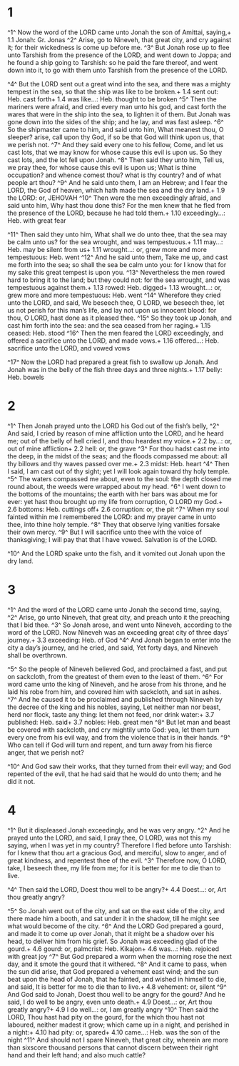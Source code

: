 # 1 
^1^ Now the word of the LORD came unto Jonah the son of Amittai, saying,+ 1.1 Jonah: Gr. Jonas ^2^ Arise, go to Nineveh, that great city, and cry against it; for their wickedness is come up before me. ^3^ But Jonah rose up to flee unto Tarshish from the presence of the LORD, and went down to Joppa; and he found a ship going to Tarshish: so he paid the fare thereof, and went down into it, to go with them unto Tarshish from the presence of the LORD. 

^4^ But the LORD sent out a great wind into the sea, and there was a mighty tempest in the sea, so that the ship was like to be broken.+ 1.4 sent out: Heb. cast forth+ 1.4 was like…: Heb. thought to be broken ^5^ Then the mariners were afraid, and cried every man unto his god, and cast forth the wares that were in the ship into the sea, to lighten it of them. But Jonah was gone down into the sides of the ship; and he lay, and was fast asleep. ^6^ So the shipmaster came to him, and said unto him, What meanest thou, O sleeper? arise, call upon thy God, if so be that God will think upon us, that we perish not. ^7^ And they said every one to his fellow, Come, and let us cast lots, that we may know for whose cause this evil is upon us. So they cast lots, and the lot fell upon Jonah. ^8^ Then said they unto him, Tell us, we pray thee, for whose cause this evil is upon us; What is thine occupation? and whence comest thou? what is thy country? and of what people art thou? ^9^ And he said unto them, I am an Hebrew; and I fear the LORD, the God of heaven, which hath made the sea and the dry land.+ 1.9 the LORD: or, JEHOVAH ^10^ Then were the men exceedingly afraid, and said unto him, Why hast thou done this? For the men knew that he fled from the presence of the LORD, because he had told them.+ 1.10 exceedingly…: Heb. with great fear 

^11^ Then said they unto him, What shall we do unto thee, that the sea may be calm unto us? for the sea wrought, and was tempestuous.+ 1.11 may…: Heb. may be silent from us+ 1.11 wrought…: or, grew more and more tempestuous: Heb. went ^12^ And he said unto them, Take me up, and cast me forth into the sea; so shall the sea be calm unto you: for I know that for my sake this great tempest is upon you. ^13^ Nevertheless the men rowed hard to bring it to the land; but they could not: for the sea wrought, and was tempestuous against them.+ 1.13 rowed: Heb. digged+ 1.13 wrought…: or, grew more and more tempestuous: Heb. went ^14^ Wherefore they cried unto the LORD, and said, We beseech thee, O LORD, we beseech thee, let us not perish for this man’s life, and lay not upon us innocent blood: for thou, O LORD, hast done as it pleased thee. ^15^ So they took up Jonah, and cast him forth into the sea: and the sea ceased from her raging.+ 1.15 ceased: Heb. stood ^16^ Then the men feared the LORD exceedingly, and offered a sacrifice unto the LORD, and made vows.+ 1.16 offered…: Heb. sacrifice unto the LORD, and vowed vows 

^17^ Now the LORD had prepared a great fish to swallow up Jonah. And Jonah was in the belly of the fish three days and three nights.+ 1.17 belly: Heb. bowels 

# 2 
^1^ Then Jonah prayed unto the LORD his God out of the fish’s belly, ^2^ And said, I cried by reason of mine affliction unto the LORD, and he heard me; out of the belly of hell cried I, and thou heardest my voice.+ 2.2 by…: or, out of mine affliction+ 2.2 hell: or, the grave ^3^ For thou hadst cast me into the deep, in the midst of the seas; and the floods compassed me about: all thy billows and thy waves passed over me.+ 2.3 midst: Heb. heart ^4^ Then I said, I am cast out of thy sight; yet I will look again toward thy holy temple. ^5^ The waters compassed me about, even to the soul: the depth closed me round about, the weeds were wrapped about my head. ^6^ I went down to the bottoms of the mountains; the earth with her bars was about me for ever: yet hast thou brought up my life from corruption, O LORD my God.+ 2.6 bottoms: Heb. cuttings off+ 2.6 corruption: or, the pit ^7^ When my soul fainted within me I remembered the LORD: and my prayer came in unto thee, into thine holy temple. ^8^ They that observe lying vanities forsake their own mercy. ^9^ But I will sacrifice unto thee with the voice of thanksgiving; I will pay that that I have vowed. Salvation is of the LORD. 

^10^ And the LORD spake unto the fish, and it vomited out Jonah upon the dry land. 

# 3 
^1^ And the word of the LORD came unto Jonah the second time, saying, ^2^ Arise, go unto Nineveh, that great city, and preach unto it the preaching that I bid thee. ^3^ So Jonah arose, and went unto Nineveh, according to the word of the LORD. Now Nineveh was an exceeding great city of three days’ journey.+ 3.3 exceeding: Heb. of God ^4^ And Jonah began to enter into the city a day’s journey, and he cried, and said, Yet forty days, and Nineveh shall be overthrown. 

^5^ So the people of Nineveh believed God, and proclaimed a fast, and put on sackcloth, from the greatest of them even to the least of them. ^6^ For word came unto the king of Nineveh, and he arose from his throne, and he laid his robe from him, and covered him with sackcloth, and sat in ashes. ^7^ And he caused it to be proclaimed and published through Nineveh by the decree of the king and his nobles, saying, Let neither man nor beast, herd nor flock, taste any thing: let them not feed, nor drink water:+ 3.7 published: Heb. said+ 3.7 nobles: Heb. great men ^8^ But let man and beast be covered with sackcloth, and cry mightily unto God: yea, let them turn every one from his evil way, and from the violence that is in their hands. ^9^ Who can tell if God will turn and repent, and turn away from his fierce anger, that we perish not? 

^10^ And God saw their works, that they turned from their evil way; and God repented of the evil, that he had said that he would do unto them; and he did it not. 

# 4 
^1^ But it displeased Jonah exceedingly, and he was very angry. ^2^ And he prayed unto the LORD, and said, I pray thee, O LORD, was not this my saying, when I was yet in my country? Therefore I fled before unto Tarshish: for I knew that thou art a gracious God, and merciful, slow to anger, and of great kindness, and repentest thee of the evil. ^3^ Therefore now, O LORD, take, I beseech thee, my life from me; for it is better for me to die than to live. 

^4^ Then said the LORD, Doest thou well to be angry?+ 4.4 Doest…: or, Art thou greatly angry? 

^5^ So Jonah went out of the city, and sat on the east side of the city, and there made him a booth, and sat under it in the shadow, till he might see what would become of the city. ^6^ And the LORD God prepared a gourd, and made it to come up over Jonah, that it might be a shadow over his head, to deliver him from his grief. So Jonah was exceeding glad of the gourd.+ 4.6 gourd: or, palmcrist: Heb. Kikajon+ 4.6 was…: Heb. rejoiced with great joy ^7^ But God prepared a worm when the morning rose the next day, and it smote the gourd that it withered. ^8^ And it came to pass, when the sun did arise, that God prepared a vehement east wind; and the sun beat upon the head of Jonah, that he fainted, and wished in himself to die, and said, It is better for me to die than to live.+ 4.8 vehement: or, silent ^9^ And God said to Jonah, Doest thou well to be angry for the gourd? And he said, I do well to be angry, even unto death.+ 4.9 Doest…: or, Art thou greatly angry?+ 4.9 I do well…: or, I am greatly angry ^10^ Then said the LORD, Thou hast had pity on the gourd, for the which thou hast not laboured, neither madest it grow; which came up in a night, and perished in a night:+ 4.10 had pity: or, spared+ 4.10 came…: Heb. was the son of the night ^11^ And should not I spare Nineveh, that great city, wherein are more than sixscore thousand persons that cannot discern between their right hand and their left hand; and also much cattle? 